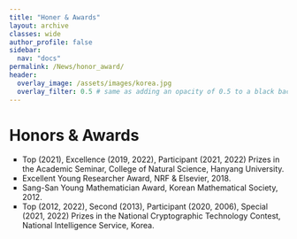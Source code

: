 ```yaml
---
title: "Honer & Awards"
layout: archive
classes: wide
author_profile: false
sidebar:
  nav: "docs"
permalink: /News/honor_award/
header:
  overlay_image: /assets/images/korea.jpg
  overlay_filter: 0.5 # same as adding an opacity of 0.5 to a black background
---
```

# Honors & Awards

<ul type="square">
    <li>
        Top (2021), Excellence (2019, 2022), Participant (2021, 2022) Prizes in the Academic Seminar, College of Natural Science, Hanyang University.
    </li>
    <li>
        Excellent Young Researcher Award, NRF & Elsevier, 2018.
    </li>
    <li>
        Sang-San Young Mathematician Award, Korean Mathematical Society, 2012. 
    </li>
    <li>
        Top (2012, 2022), Second (2013), Participant (2020, 2006), Special (2021, 2022) Prizes in the National Cryptographic Technology Contest, National Intelligence Service, Korea.
    </li>
</ul>
